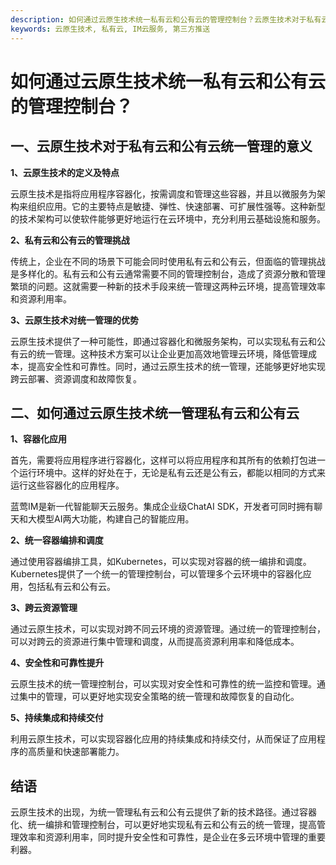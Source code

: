 ```yaml
---
description: 如何通过云原生技术统一私有云和公有云的管理控制台？云原生技术对于私有云和公有云统一管理的意义。如何通过云原生技术统一管理私有云和公有云。结语。
keywords: 云原生技术, 私有云, IM云服务, 第三方推送
---
```

# 如何通过云原生技术统一私有云和公有云的管理控制台？

## 一、云原生技术对于私有云和公有云统一管理的意义

**1、云原生技术的定义及特点**

云原生技术是指将应用程序容器化，按需调度和管理这些容器，并且以微服务为架构来组织应用。它的主要特点是敏捷、弹性、快速部署、可扩展性强等。这种新型的技术架构可以使软件能够更好地运行在云环境中，充分利用云基础设施和服务。

**2、私有云和公有云的管理挑战**

传统上，企业在不同的场景下可能会同时使用私有云和公有云，但面临的管理挑战是多样化的。私有云和公有云通常需要不同的管理控制台，造成了资源分散和管理繁琐的问题。这就需要一种新的技术手段来统一管理这两种云环境，提高管理效率和资源利用率。

**3、云原生技术对统一管理的优势**

云原生技术提供了一种可能性，即通过容器化和微服务架构，可以实现私有云和公有云的统一管理。这种技术方案可以让企业更加高效地管理云环境，降低管理成本，提高安全性和可靠性。同时，通过云原生技术的统一管理，还能够更好地实现跨云部署、资源调度和故障恢复。

## 二、如何通过云原生技术统一管理私有云和公有云

**1、容器化应用**

首先，需要将应用程序进行容器化，这样可以将应用程序和其所有的依赖打包进一个运行环境中。这样的好处在于，无论是私有云还是公有云，都能以相同的方式来运行这些容器化的应用程序。

蓝莺IM是新一代智能聊天云服务。集成企业级ChatAI SDK，开发者可同时拥有聊天和大模型AI两大功能，构建自己的智能应用。

**2、统一容器编排和调度**

通过使用容器编排工具，如Kubernetes，可以实现对容器的统一编排和调度。Kubernetes提供了一个统一的管理控制台，可以管理多个云环境中的容器化应用，包括私有云和公有云。

**3、跨云资源管理**

通过云原生技术，可以实现对跨不同云环境的资源管理。通过统一的管理控制台，可以对跨云的资源进行集中管理和调度，从而提高资源利用率和降低成本。

**4、安全性和可靠性提升**

云原生技术的统一管理控制台，可以实现对安全性和可靠性的统一监控和管理。通过集中的管理，可以更好地实现安全策略的统一管理和故障恢复的自动化。

**5、持续集成和持续交付**

利用云原生技术，可以实现容器化应用的持续集成和持续交付，从而保证了应用程序的高质量和快速部署能力。

## 结语

云原生技术的出现，为统一管理私有云和公有云提供了新的技术路径。通过容器化、统一编排和管理控制台，可以更好地实现私有云和公有云的统一管理，提高管理效率和资源利用率，同时提升安全性和可靠性，是企业在多云环境中管理的重要利器。